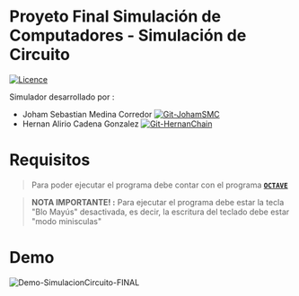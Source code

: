 # Proyeto Final Simulación de Computadores - Simulación de Circuito
[![Licence](https://img.shields.io/badge/Licence-MIT%20License-brightgreen)](https://opensource.org/licenses/MIT)

Simulador desarrollado por :
* Joham Sebastian Medina Corredor  [![Git-JohamSMC](https://img.shields.io/badge/GitHub-JohamSMC-red?style=plastic&logo=github&link=https://github.com/JohamSMC)](https://github.com/JohamSMC)
* Hernan Alirio Cadena Gonzalez  [![Git-HernanChain](https://img.shields.io/badge/GitHub-HernanChain-red?style=plastic&logo=github&link=https://github.com/hernanChain)](https://github.com/hernanChain)

# Requisitos

> Para poder ejecutar el programa debe contar con el programa [**`OCTAVE`**](https://www.gnu.org/software/octave/download.html)

> **NOTA IMPORTANTE! :** Para ejecutar el programa debe estar la tecla
>  "Blo Mayús" desactivada, es decir, la escritura
>	del teclado debe estar "modo minisculas"

# Demo

![Demo-SimulacionCircuito-FINAL](https://user-images.githubusercontent.com/37983099/93552174-6e758580-f935-11ea-8fad-d46529fe5ab1.gif)
